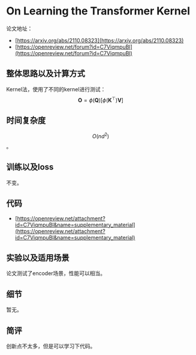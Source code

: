 # On Learning the Transformer Kernel

论文地址：

- [https://arxiv.org/abs/2110.08323](https://arxiv.org/abs/2110.08323)
- [https://openreview.net/forum?id=C7ViqmpuBl](https://openreview.net/forum?id=C7ViqmpuBl)



## 整体思路以及计算方式

Kernel法，使用了不同的kernel进行测试：
$$
\mathbf O=\phi(\mathbf Q)[\phi(\mathbf K^\top) \mathbf V]
$$


## 时间复杂度

$$O(nd^2)$$。



## 训练以及loss

不变。



## 代码

- [https://openreview.net/attachment?id=C7ViqmpuBl&name=supplementary_material](https://openreview.net/attachment?id=C7ViqmpuBl&name=supplementary_material)



## 实验以及适用场景

论文测试了encoder场景，性能可以相当。



## 细节

暂无。



## 简评

创新点不太多，但是可以学习下代码。